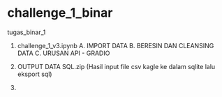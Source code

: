 # challenge_1_binar
tugas_binar_1

1. challenge_1_v3.ipynb 
  A. IMPORT DATA
  B. BERESIN DAN CLEANSING DATA
  C. URUSAN API - GRADIO
  
2. OUTPUT DATA SQL.zip (Hasil input file csv kagle ke dalam sqlite lalu eksport sql)

3.
